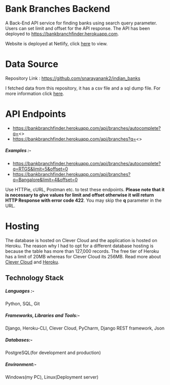 # Bank Branches Backend
A Back-End API service for finding banks using search query parameter. Users can set limit and offset for the API response. The API has been deployed to https://bankbranchfinder.herokuapp.com.

Website is deployed at Netlify, click [here](https://5ff87ba487cb0300c20072c8--confident-easley-02aacf.netlify.app/) to view.

# Data Source
Repository Link : https://github.com/snarayanank2/indian_banks

I fetched data from this repository, it has a csv file and a sql dump file. For more information click [here](https://github.com/snarayanank2/indian_banks).

# API Endpoints
 * https://bankbranchfinder.herokuapp.com/api/branches/autocomplete?q=<>
 * https://bankbranchfinder.herokuapp.com/api/branches?q=<>

##### Examples :-
 * https://bankbranchfinder.herokuapp.com/api/branches/autocomplete?q=RTGS&limit=5&offset=0
 * https://bankbranchfinder.herokuapp.com/api/branches?q=Bangalore&limit=4&offset=0

Use HTTPie, cURL, Postman etc. to test these endpoints. **Please note that it is necessary to give values for limit and offset otherwise it will return HTTP Response with error code 422**.
You may skip the **q** parameter in the URL.

# Hosting
The database is hosted on Clever Cloud and the application is hosted on Heroku. The reason why I had to opt for a different database hosting is because the table has more than 127,000 records. The free tier of Heroku has a limit of 20MB whereas for Clever Cloud its 256MB. Read more about [Clever Cloud](https://www.clever-cloud.com/en/) and [Heroku](https://www.heroku.com/).

## Technology Stack
##### Languages :-
Python, SQL, Git

##### Frameworks, Libraries and Tools:-
Django, Heroku-CLI, Clever Cloud, PyCharm, Django REST framework, Json

##### Databases:-
PostgreSQL(for development and production)

##### Environment:-
Windows(my PC), Linux(Deployment server)
